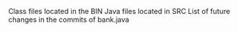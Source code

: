 Class files located in the BIN
Java files located in SRC
List of future changes in the commits of bank.java
